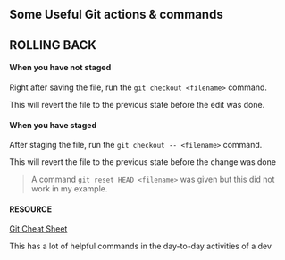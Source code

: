 ## Some Useful Git actions & commands

## ROLLING BACK

#### When you have __not staged__

Right after saving the file, run the `git checkout <filename>` command.

This will revert the file to the previous state before the edit was done.

#### When you have __staged__

After staging the file, run the `git checkout -- <filename>` command.

This will revert the file to the previous state before the change was done

> A command `git reset HEAD <filename>` was given but this did not work in my example.

#### RESOURCE
[Git Cheat Sheet](https://education.github.com/git-cheat-sheet-education.pdf)

This has a lot of helpful commands in the day-to-day activities of a dev
